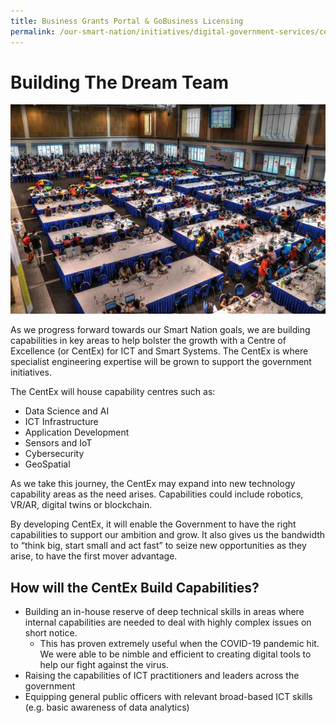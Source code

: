 ```yaml
---
title: Business Grants Portal & GoBusiness Licensing 
permalink: /our-smart-nation/initiatives/digital-government-services/centex
---
```


# Building The Dream Team 
  
 ![CentEx](/images/our-smart-nation/Initiatives/centex.jpg)

As we progress forward towards our Smart Nation goals, we are building capabilities in key areas to help bolster the growth with a Centre of Excellence (or CentEx) for ICT and Smart Systems. The CentEx is where specialist engineering expertise will be grown to support the government initiatives.

The CentEx will house capability centres such as:
- Data Science and AI
- ICT Infrastructure
- Application Development
- Sensors and IoT
- Cybersecurity
- GeoSpatial

As we take this journey, the CentEx may expand into new technology capability areas as the need arises. Capabilities could include robotics, VR/AR, digital twins or blockchain. 

By developing CentEx, it will enable the Government to have the right capabilities to support our ambition and grow. It also gives us the bandwidth to “think big, start small and act fast” to seize new opportunities as they arise, to have the first mover advantage.
## How will the CentEx Build Capabilities? 

- Building an in-house reserve of deep technical skills in areas where internal capabilities are needed to deal with highly complex issues on short notice.
  - This has proven extremely useful when the COVID-19 pandemic hit. We were able to be nimble and efficient to creating digital tools to help our fight against the virus. 
- Raising the capabilities of ICT practitioners and leaders across the government
- Equipping general public officers with relevant broad-based ICT skills (e.g. basic awareness of data analytics)
